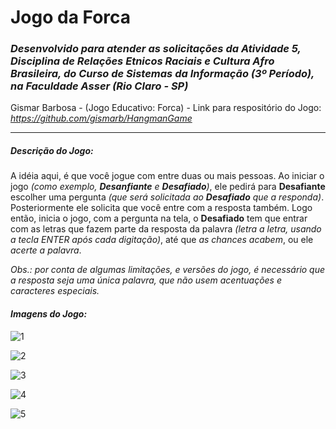 # **Jogo da Forca**

### *Desenvolvido para atender as solicitações da Atividade 5,  Disciplina de Relações Etnicos Raciais e Cultura Afro Brasileira, do Curso de  Sistemas da Informação (3º Período), na Faculdade Asser (Rio Claro - SP)* 

Gismar Barbosa - (Jogo Educativo: Forca) - Link para respositório do Jogo: *<https://github.com/gismarb/HangmanGame>*

------

##### *Descrição do Jogo:*

A idéia aqui, é que você jogue com entre duas ou mais pessoas. Ao iniciar o jogo *(como exemplo, **Desanfiante** e **Desafiado**)*, ele pedirá para **Desafiante** escolher uma pergunta *(que será solicitada ao **Desafiado** que a responda)*. Posteriormente ele solicita que você entre com a resposta também. Logo então, inicia o jogo, com a pergunta na tela, o **Desafiado**  tem que entrar com as letras que fazem parte da resposta da palavra *(letra a letra, usando a tecla ENTER após cada digitação)*, até que *as chances acabem*, ou ele *acerte a palavra*.

*Obs.: por conta de algumas limitações, e versões do jogo, é necessário que a resposta seja uma única palavra, que não usem acentuações e caracteres especiais.*

#### *Imagens do Jogo:*

![1](/home/gismar/Workspace/C_C++/Repos/HangmanGame/Images/1_Tela_Inicial_Configuracoes.png)

![2](/home/gismar/Workspace/C_C++/Repos/HangmanGame/Images/2_Tela_Inicial_Configuracoes.png)

![3](/home/gismar/Workspace/C_C++/Repos/HangmanGame/Images/3_Tela_Jogo_em_Execucao.png)



![4](/home/gismar/Workspace/C_C++/Repos/HangmanGame/Images/4_Tela_Jogo_em_Execucao.png)

![5](/home/gismar/Workspace/C_C++/Repos/HangmanGame/Images/5_Tela_Jogo_em_Execucao.png)